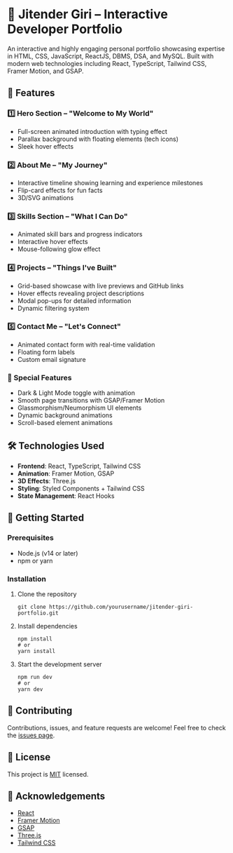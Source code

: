 # 🚀 Jitender Giri – Interactive Developer Portfolio

An interactive and highly engaging personal portfolio showcasing expertise in HTML, CSS, JavaScript, ReactJS, DBMS, DSA, and MySQL. Built with modern web technologies including React, TypeScript, Tailwind CSS, Framer Motion, and GSAP.

## 🌟 Features

### 1️⃣ Hero Section – "Welcome to My World"
- Full-screen animated introduction with typing effect
- Parallax background with floating elements (tech icons)
- Sleek hover effects

### 2️⃣ About Me – "My Journey"
- Interactive timeline showing learning and experience milestones
- Flip-card effects for fun facts
- 3D/SVG animations

### 3️⃣ Skills Section – "What I Can Do"
- Animated skill bars and progress indicators
- Interactive hover effects
- Mouse-following glow effect

### 4️⃣ Projects – "Things I've Built"
- Grid-based showcase with live previews and GitHub links
- Hover effects revealing project descriptions
- Modal pop-ups for detailed information
- Dynamic filtering system

### 5️⃣ Contact Me – "Let's Connect"
- Animated contact form with real-time validation
- Floating form labels
- Custom email signature

### 🔹 Special Features
- Dark & Light Mode toggle with animation
- Smooth page transitions with GSAP/Framer Motion
- Glassmorphism/Neumorphism UI elements
- Dynamic background animations
- Scroll-based element animations

## 🛠️ Technologies Used

- **Frontend**: React, TypeScript, Tailwind CSS
- **Animation**: Framer Motion, GSAP
- **3D Effects**: Three.js
- **Styling**: Styled Components + Tailwind CSS
- **State Management**: React Hooks

## 🚀 Getting Started

### Prerequisites
- Node.js (v14 or later)
- npm or yarn

### Installation

1. Clone the repository
   ```
   git clone https://github.com/yourusername/jitender-giri-portfolio.git
   ```

2. Install dependencies
   ```
   npm install
   # or
   yarn install
   ```

3. Start the development server
   ```
   npm run dev
   # or
   yarn dev
   ```

## 🤝 Contributing

Contributions, issues, and feature requests are welcome! Feel free to check the [issues page](https://github.com/yourusername/jitender-giri-portfolio/issues).

## 📝 License

This project is [MIT](LICENSE) licensed.

## 🙏 Acknowledgements

- [React](https://reactjs.org/)
- [Framer Motion](https://www.framer.com/motion/)
- [GSAP](https://greensock.com/gsap/)
- [Three.js](https://threejs.org/)
- [Tailwind CSS](https://tailwindcss.com/) 